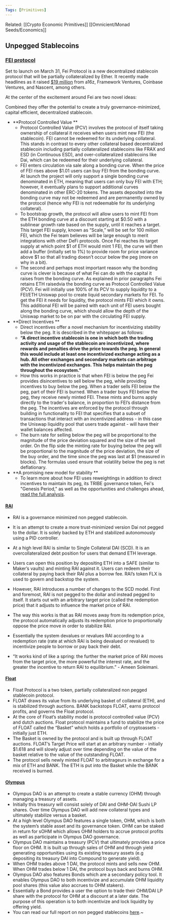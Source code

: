 ```yaml
---
Tags: [Primitives]
---
```

Related: [[Crypto Economic Primitives]] [[Omnicient/Monad Seeds/Economics]]


## Unpegged Stablecoins

### [FEI protocol](https://wenger-trayner.com/)
Set to launch on March 31, Fei Protocol is a new decentralized stablecoin 
protocol that will be partially collateralized by Ether. It recently 
made headlines as it raised [$19 million](https://messari.us17.list-manage.com/track/click?u=5b89525c77acdd986027c25d1&id=b911083f7b&e=fbc34c282d) from a16z, Framework Ventures, Coinbase Ventures, and Nascent, among others.

At the center of the excitement around Fei are two novel ideas:

Combined they offer the potential to create a truly governance-minimized, capital efficient, decentralized stablecoin.
- **Protocol Controlled Value **
	- Protocol Controlled Value (PCV) involves the protocol of itself taking ownership of collateral it receives when users mint new FEI (the stablecoin). FEI cannot be redeemed for its underlying collateral. This stands in contrast to every other collateral based decentralized stablecoin including partially collateralized stablecoins like FRAX and ESD (in Continuous ESD), and over-collateralized stablecoins like Dai, which can be redeemed for their underlying collateral.
	- FEI enters circulation via sale along a bonding curve. When the price of FEI rises above $1.01 users can buy FEI from the bonding curve. At launch the project will only support a single bonding curve denominated in ETH, meaning that users can only buy FEI with ETH; however, it eventually plans to support additional curves denominated in other ERC-20 tokens. The assets deposited into the bonding curve may not be redeemed and are permanently owned by the protocol (hence why FEI is not redeemable for its underlying collateral).
	- To bootstrap growth, the protocol will allow users to mint FEI from the ETH bonding curve at a discount starting at $0.50 with a sublinear growth rate based on the supply, until it reaches a target. This target FEI supply, known as “Scale,” will be set for 100 million FEI, which the Fei team believes will be large enough to merit integrations with other DeFi protocols. Once Fei reaches its target supply at which point $1 of ETH would mint 1 FEI, the curve will then add a buffer (initially set to 1%) to provide room for price variance above $1 so that all trading doesn’t occur below the peg (more on why in a bit).
	- The second and perhaps most important reason why the bonding curve is clever is because of what Fei can do with the capital it raises from the bonding curve. As explained in prior paragraphs Fei retains ETH raisedvia the bonding curve as Protocol Controlled Value (PCV). Fei will initially use 100% of its PCV to supply liquidity to a FEI/ETH Uniswap pool to create liquid secondary markets for FEI. To get the FEI it needs for liquidity, the protocol mints FEI which it owns. This additional FEI will be paired with each unit of FEI users bought along the bonding curve, which should allow the depth of the Uniswap market to be on par with the circulating FEI supply.
- **Direct Incentives **
	- Direct incentives offer a novel mechanism for incentivizing stability below the peg. It is described in the whitepaper as follows:
	- __“A direct incentive stablecoin is one in which both the trading activity and usage of the stablecoin are incentivized, where rewards and penalties drive the price towards the peg. In general this would include at least one incentivized exchange acting as a hub. All other exchanges and secondary markets can arbitrage with the incentivized exchanges. This helps maintain the peg throughout the ecosystem.”__
	- How this works in practice is that when FEI is below the peg Fei provides disincentives to sell below the peg, while providing incentives to buy below the peg. When a trader sells FEI below the peg, part of their FEI is burned. When a trader buys FEI below the peg, they receive newly minted FEI. These mints and burns apply directly to the trader's balance, in proportion to FEI’s distance from the peg. The incentives are enforced by the protocol through building in functionality to FEI that specifies that a subset of transactions that interact with an incentivized address - in this case the Uniswap liquidity pool that users trade against - will have their wallet balances affected.
	- The burn rate for selling below the peg will be proportional to the magnitude of the price deviation squared and the size of the sell order. On the flip side the minting rate for buying below the peg will be proportional to the magnitude of the price deviation, the size of the buy order, and the time since the peg was last at $1 (measured in blocks). The formulas used ensure that volatility below the peg is net deflationary.
- **A promising new model for stability **
	- To learn more about how FEI uses reweightings in addition to direct incentives to maintain its peg, its TRIBE governance token, Fei's "Genesis Period," as well as the opportunities and challenges ahead, [read the full analysis](https://messari.us17.list-manage.com/track/click?u=5b89525c77acdd986027c25d1&id=58240a8699&e=fbc34c282d).


#### [RAI](https://mailchi.mp/a149ed1e5b07/ethereum-un-pegged?e=fbc34c282d)
- RAI is a governance minimized non pegged stablecoin.
- It is an attempt to create a more trust-minimized version Dai not pegged to the dollar. It is solely backed by ETH and stabilized autonomously using a PID controller.
- At a high level RAI is similar to Single Collateral DAI (SCD). It is an overcollateralized debt position for users that demand ETH leverage.
- Users can open this position by depositing ETH into a SAFE (similar to Maker’s vaults) and minting RAI against it. Users can redeem their collateral by paying back their RAI plus a borrow fee. RAI’s token FLX is used to govern and backstop the system.
- However, RAI introduces a number of changes to the SCD model. First and foremost, RAI is not pegged to the dollar and instead pegged to itself. It starts out with an arbitrary target price (called the redemption price) that it adjusts to influence the market price of RAI.
- The way this works is that as RAI moves away from its redemption price, the protocol automatically adjusts its redemption price to proportionally oppose the price move in order to stabilize RAI.

- Essentially the system devalues or revalues RAI according to a redemption rate (rate at which RAI is being devalued or revalued) to incentivize people to borrow or pay back their debt.
- “It works kind of like a spring: the further the market price of RAI moves from the target price, the more powerful the interest rate, and the greater the incentive to return RAI to equilibrium.” - Ameen Soleimani.


#### [Float](https://mailchi.mp/a149ed1e5b07/ethereum-un-pegged?e=fbc34c282d)
- Float Protocol is a two token, partially collateralized non pegged stablecoin protocol.
- FLOAT draws its value from its underlying basket of collateral (ETH), and is stabilized through auctions. BANK backstops FLOAT, earns protocol profits, and governs the Float protocol.
- At the core of Float’s stability model is protocol controlled value (PCV) and dutch auctions. Float protocol maintains a fund to stabilize the price of FLOAT called the “Basket” which holds a portfolio of cryptoassets - initially just ETH.
- The Basket is owned by the protocol and is built up through FLOAT auctions. FLOAT’s Target Price will start at an arbitrary number - initially $1.618 and will slowly adjust over time depending on the value of the basket relative to the value of the outstanding FLOAT.
- The protocol sells newly minted FLOAT to arbitrageurs in exchange for a mix of ETH and BANK. The ETH is put into the Basket while the BANK received is burned.
    
	
#### [Olympus](https://mailchi.mp/a149ed1e5b07/ethereum-un-pegged?e=fbc34c282d)
- Olympus DAO is an attempt to create a stable currency (OHM) through managing a treasury of assets.
- Initially this treasury will consist solely of DAI and OHM-DAI Sushi LP shares. Over time Olympus DAO will add new collateral types and ultimately stabilize versus a basket.
- At a high level Olympus DAO features a single token, OHM, which is both the system’s stable asset and its governance token. OHM can be staked in return for sOHM which allows OHM holders to accrue protocol profits as well as participate in Olympus DAO governance.
- Olympus DAO maintains a treasury (PCV) that ultimately provides a price floor on OHM. It is built up through sales of OHM and through yield generating opportunities using its existing treasury assets (e.g depositing its treasury DAI into Compound to generate yield).
- When OHM trades above 1 DAI, the protocol mints and sells new OHM. When OHM trades below 1 DAI, the protocol buys back and burns OHM.
- Olympus DAO also features Bonds which are a secondary policy tool. It enables Olympus DAO to both incentivize and accumulate OHM liquidity pool shares (this value also accrues to OHM stakers).
- Essentially a Bond provides a user the option to trade their OHM/DAI LP share with the protocol for OHM at a discount at a later date. The purpose of this operation is to both incentivize and lock liquidity by offering yield.
- You can read our full report on non pegged stablecoins [here](https://messari.io/article/the-art-of-central-banking-on-blockchains-non-pegged-stablecoins?utm_source=newsletter&utm_medium=ATF&utm_campaign=nonpeggedstablecoins).~
